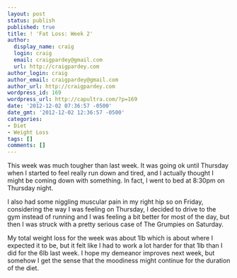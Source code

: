 ```yaml
---
layout: post
status: publish
published: true
title: ! 'Fat Loss: Week 2'
author:
  display_name: craig
  login: craig
  email: craigpardey@gmail.com
  url: http://craigpardey.com
author_login: craig
author_email: craigpardey@gmail.com
author_url: http://craigpardey.com
wordpress_id: 169
wordpress_url: http://capultra.com/?p=169
date: '2012-12-02 07:36:57 -0500'
date_gmt: '2012-12-02 12:36:57 -0500'
categories:
- Diet
- Weight Loss
tags: []
comments: []
---
```

<p>This week was much tougher than last week.  It was going ok until Thursday when I started to feel really run down and tired, and I actually thought I might be coming down with something.  In fact, I went to bed at 8:30pm on Thursday night.</p>
<p>I also had some niggling muscular pain in my right hip so on Friday, considering the way I was feeling on Thursday, I decided to drive to the gym instead of running and I was feeling a bit better for most of the day, but then I was struck with a pretty serious case of The Grumpies on Saturday.</p>
<p>My total weight loss for the week was about 1lb which is about where I expected it to be, but it felt like I had to work a lot harder for that 1lb than I did for the 6lb last week. I hope my demeanor improves next week, but somehow I get the sense that the moodiness might continue for the duration of the diet.</p>
